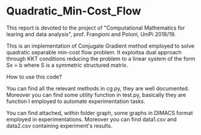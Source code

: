 # Quadratic_Min-Cost_Flow

This report is devoted to the project of "Computational Mathematics for 
learing and data analysis", prof. Frangioni and Poloni, UniPi 2018/19.

This is an implementation of Conjugate Gradient method employed to solve
quadratic separable min-cost flow problem. It exploitsa dual approach
through KKT conditions reducing the problem to a linear system of the
form Sx = b where S is a symmetric structured matrix.

How to use this code?

You can find all the relevant methods in cg.py, they are well documented.
Moreover you can find some utility function in test.py, basically they are
function I employed to automate experimentation tasks.

You can find attached, within folder graph, some graphs in DIMACS format
employed in experimentations. Moreover you can find data1.csv and data2.csv
containing experiment's results.